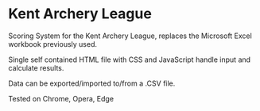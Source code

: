 # Kent Archery League
Scoring System for the Kent Archery League, replaces the Microsoft Excel workbook previously used. 

Single self contained HTML file with CSS and JavaScript handle input and calculate results.

Data can be exported/imported to/from a .CSV file.

Tested on Chrome, Opera, Edge
